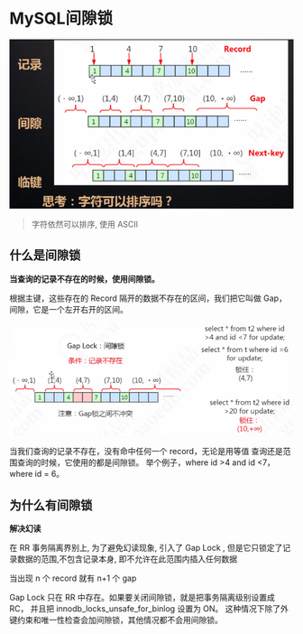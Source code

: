# MySQL间隙锁

![image-20200826201517598](../../../assets/image-20200826201517598.png)

>  字符依然可以排序, 使用 ASCII 

## 什么是间隙锁

**当查询的记录不存在的时候，使用间隙锁。**

根据主键，这些存在的 Record 隔开的数据不存在的区间，我们把它叫做 Gap，间隙，它是一个左开右开的区间。

![image-20200826202151423](../../../assets/image-20200826202151423.png)

当我们查询的记录不存在，没有命中任何一个 record，无论是用等值 查询还是范围查询的时候，它使用的都是间隙锁。
举个例子，where id >4 and id <7，where id = 6。



## 为什么有间隙锁

**解决幻读**

在 RR 事务隔离界别上, 为了避免幻读现象, 引入了 Gap Lock , 但是它只锁定了记录数据的范围,不包含记录本身, 即不允许在此范围内插入任何数据

当出现 n 个 record  就有 n+1 个 gap

Gap Lock 只在 RR 中存在。如果要关闭间隙锁，就是把事务隔离级别设置成 RC， 并且把 innodb_locks_unsafe_for_binlog 设置为 ON。
这种情况下除了外键约束和唯一性检查会加间隙锁，其他情况都不会用间隙锁。